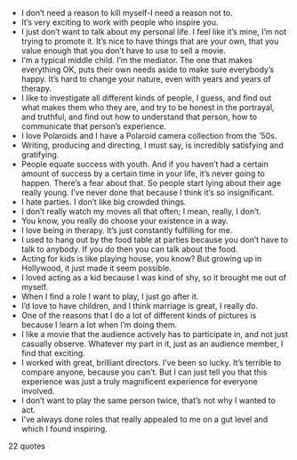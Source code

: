  - I don’t need a reason to kill myself-I need a reason not to.
 - It’s very exciting to work with people who inspire you.
 - I just don’t want to talk about my personal life. I feel like it’s mine, I’m not trying to promote it. It’s nice to have things that are your own, that you value enough that you don’t have to use to sell a movie.
 - I’m a typical middle child. I’m the mediator. The one that makes everything OK, puts their own needs aside to make sure everybody’s happy. It’s hard to change your nature, even with years and years of therapy.
 - I like to investigate all different kinds of people, I guess, and find out what makes them who they are, and try to be honest in the portrayal, and truthful, and find out how to understand that person, how to communicate that person’s experience.
 - I love Polaroids and I have a Polaroid camera collection from the ’50s.
 - Writing, producing and directing, I must say, is incredibly satisfying and gratifying.
 - People equate success with youth. And if you haven’t had a certain amount of success by a certain time in your life, it’s never going to happen. There’s a fear about that. So people start lying about their age really young. I’ve never done that because I think it’s so insignificant.
 - I hate parties. I don’t like big crowded things.
 - I don’t really watch my moves all that often; I mean, really, I don’t.
 - You know, you really do choose your existence in a way.
 - I love being in therapy. It’s just constantly fulfilling for me.
 - I used to hang out by the food table at parties because you don’t have to talk to anybody. If you do then you can talk about the food.
 - Acting for kids is like playing house, you know? But growing up in Hollywood, it just made it seem possible.
 - I loved acting as a kid because I was kind of shy, so it brought me out of myself.
 - When I find a role I want to play, I just go after it.
 - I’d love to have children, and I think marriage is great, I really do.
 - One of the reasons that I do a lot of different kinds of pictures is because I learn a lot when I’m doing them.
 - I like a movie that the audience actively has to participate in, and not just casually observe. Whatever my part in it, just as an audience member, I find that exciting.
 - I worked with great, brilliant directors. I’ve been so lucky. It’s terrible to compare anyone, because you can’t. But I can just tell you that this experience was just a truly magnificent experience for everyone involved.
 - I don’t want to play the same person twice, that’s not why I wanted to act.
 - I’ve always done roles that really appealed to me on a gut level and which I found inspiring.

22 quotes
